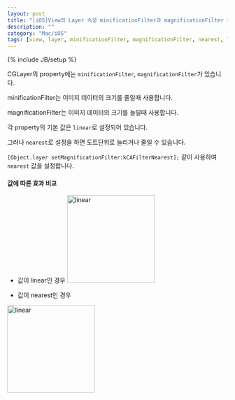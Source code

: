 ```yaml
---
layout: post
title: "[iOS]View의 Layer 속성 minificationFilter과 magnificationFilter 정리"
description: ""
category: "Mac/iOS"
tags: [view, layer, minificationFilter, magnificationFilter, nearest, linear]
---
```

{% include JB/setup %}

CGLayer의 property에는 `minificationFilter`, `magnificationFilter`가 있습니다. 

minificationFilter는 이미지 데이터의 크기를 줄일때 사용합니다.

magnificationFilter는 이미지 데이터의 크기를 늘릴때 사용합니다.

각 property의 기본 값은 `linear`로 설정되어 있습니다.

그러나 `nearest`로 설정을 하면 도트단위로 늘리거나 줄일 수 있습니다.

`[Object.layer setMagnificationFilter:kCAFilterNearest];` 같이 사용하여 `nearest` 값을 설정합니다.



#### 값에 따른 효과 비교

- 값이 linear인 경우
<img src="{{ site.production_url }}/image/2014/02/layer-filterRendering-linear.png" alt="linear" style="width: 200px;"/><br/>

- 값이 nearest인 경우
<img src="{{ site.production_url }}/image/2014/02/layer-filterRendering-nearest.png" alt="linear" style="width: 200px;"/>